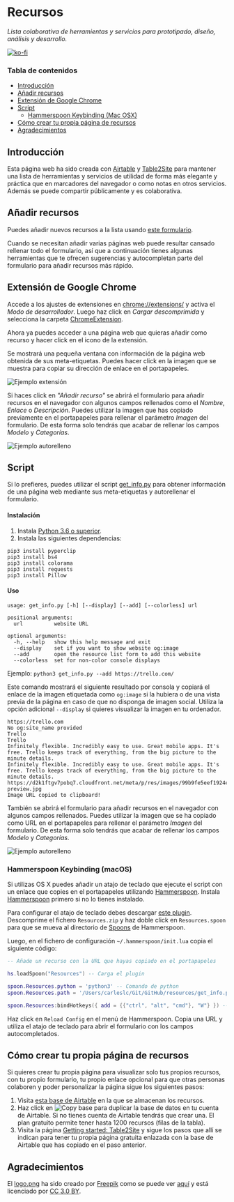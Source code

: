 # Recursos

_Lista colaborativa de herramientas y servicios para prototipado, diseño, análisis y desarrollo._

[![ko-fi](https://www.ko-fi.com/img/githubbutton_sm.svg)](https://ko-fi.com/C0C2VFGD)

### Tabla de contenidos

<!-- MarkdownTOC -->

- [Introducción](#introducción)
- [Añadir recursos](#añadir-recursos)
- [Extensión de Google Chrome](#extensión-de-google-chrome)
- [Script](#script)
  - [Hammerspoon Keybinding (Mac OSX)](#hammerspoon-keybinding-macos)
- [Cómo crear tu propia página de recursos](#cómo-crear-tu-propia-página-de-recursos)
- [Agradecimientos](#agradecimientos)

<!-- MarkdownTOC -->

## Introducción

Esta página web ha sido creada con [Airtable](https://airtable.com/) y [Table2Site](https://table2site.com/) para mantener una lista de herramientas y servicios de utilidad de forma más elegante y práctica que en marcadores del navegador o como notas en otros servicios. Además se puede compartir públicamente y es colaborativa.

## Añadir recursos

Puedes añadir nuevos recursos a la lista usando [este formulario](https://airtable.com/shrnzLIolsKJMD9Ql).

Cuando se necesitan añadir varias páginas web puede resultar cansado rellenar todo el formulario, así que a continuación tienes algunas herramientas que te ofrecen sugerencias y autocompletan parte del formulario para añadir recursos más rápido.

## Extensión de Google Chrome

Accede a los ajustes de extensiones en [chrome://extensions/](chrome://extensions/) y activa el *Modo de desarrollador*. Luego haz click en *Cargar descomprimida* y selecciona la carpeta [ChromeExtension](https://minhaskamal.github.io/DownGit/#/home?url=https://github.com/Carleslc/resources/tree/master/ChromeExtension).

Ahora ya puedes acceder a una página web que quieras añadir como recurso y hacer click en el icono de la extensión.

Se mostrará una pequeña ventana con información de la página web obtenida de sus meta-etiquetas. Puedes hacer click en la imagen que se muestra para copiar su dirección de enlace en el portapapeles.

![Ejemplo extensión](https://i.imgur.com/lPaqtCb.png)

Si haces click en *"Añadir recurso"* se abrirá el formulario para añadir recursos en el navegador con algunos campos rellenados como el *Nombre*, *Enlace* o *Descripción*. Puedes utilizar la imagen que has copiado previamente en el portapapeles para rellenar el parámetro _Imagen_ del formulario. De esta forma solo tendrás que acabar de rellenar los campos _Modelo_ y _Categorías_.

![Ejemplo autorelleno](https://i.imgur.com/Q92O3f1.png)

## Script

Si lo prefieres, puedes utilizar el script [get_info.py](https://raw.githubusercontent.com/Carleslc/resources/master/get_info.py) para obtener información de una página web mediante sus meta-etiquetas y autorellenar el formulario.

#### Instalación

1. Instala [Python 3.6 o superior](https://www.python.org/downloads/).
2. Instala las siguientes dependencias:

```
pip3 install pyperclip
pip3 install bs4
pip3 install colorama
pip3 install requests
pip3 install Pillow
```

#### Uso

```
usage: get_info.py [-h] [--display] [--add] [--colorless] url

positional arguments:
  url          website URL

optional arguments:
  -h, --help   show this help message and exit
  --display    set if you want to show website og:image
  --add        open the resource list form to add this website
  --colorless  set for non-color console displays
```

Ejemplo: `python3 get_info.py --add https://trello.com/`

Este comando mostrará el siguiente resultado por consola y copiará el enlace de la imagen etiquetada como `og:image` si la hubiera o de una vista previa de la página en caso de que no disponga de imagen social. Utiliza la opción adicional `--display` si quieres visualizar la imagen en tu ordenador.

```
https://trello.com
No og:site_name provided
Trello
Trello
Infinitely flexible. Incredibly easy to use. Great mobile apps. It's free. Trello keeps track of everything, from the big picture to the minute details.
Infinitely flexible. Incredibly easy to use. Great mobile apps. It's free. Trello keeps track of everything, from the big picture to the minute details.
https://d2k1ftgv7pobq7.cloudfront.net/meta/p/res/images/99b9fe5eef1924ee2fe0306b5cdd6541/home-preview.jpg
Image URL copied to clipboard!
```

También se abrirá el formulario para añadir recursos en el navegador con algunos campos rellenados. Puedes utilizar la imagen que se ha copiado como URL en el portapapeles para rellenar el parámetro _Imagen_ del formulario. De esta forma solo tendrás que acabar de rellenar los campos _Modelo_ y _Categorías_.

![Ejemplo autorelleno](https://i.imgur.com/Q92O3f1.png)

### Hammerspoon Keybinding (macOS)

Si utilizas OS X puedes añadir un atajo de teclado que ejecute el script con un enlace que copies en el portapapeles utilizando [Hammerspoon](http://hammerspoon.org). Instala [Hammerspoon](http://hammerspoon.org) primero si no lo tienes instalado.

Para configurar el atajo de teclado debes descargar [este plugin](https://github.com/Carleslc/Spoons/blob/master/Spoons/Resources.spoon/markdown/Resources.md). Descomprime el fichero `Resources.zip` y haz doble click en `Resources.spoon` para que se mueva al directorio de [Spoons](https://github.com/Hammerspoon/hammerspoon/blob/master/SPOONS.md) de Hammerspoon.

Luego, en el fichero de configuración `~/.hammerspoon/init.lua` copia el siguiente código:

```lua
-- Añade un recurso con la URL que hayas copiado en el portapapeles

hs.loadSpoon("Resources") -- Carga el plugin

spoon.Resources.python = 'python3' -- Comando de python
spoon.Resources.path = '/Users/carleslc/Git/GitHub/resources/get_info.py' -- Cambia el directorio donde se encuentra el script

spoon.Resources:bindHotkeys({ add = {{"ctrl", "alt", "cmd"}, "W"} }) -- Atajo de teclado Ctrl + Alt + Cmd + W
```

Haz click en `Reload Config` en el menú de Hammerspoon. Copia una URL y utiliza el atajo de teclado para abrir el formulario con los campos autocompletados.

## Cómo crear tu propia página de recursos

Si quieres crear tu propia página para visualizar solo tus propios recursos, con tu propio formulario, tu propio enlace opcional para que otras personas colaboren y poder personalizar la página sigue los siguientes pasos:

1. Visita [esta base de Airtable](https://airtable.com/shr1jTThqSwdL3ZWN) en la que se almacenan los recursos.
2. Haz click en ![Copy base](https://i.imgur.com/vTfzOJp.png) para duplicar la base de datos en tu cuenta de Airtable. Si no tienes cuenta de Airtable tendrás que crear una. El plan gratuito permite tener hasta 1200 recursos (filas de la tabla).
3. Visita la página [Getting started: Table2Site](https://table2site.com/documentation/getting-started) y sigue los pasos que allí se indican para tener tu propia página gratuita enlazada con la base de Airtable que has copiado en el paso anterior.

## Agradecimientos

El [logo.png](https://github.com/Carleslc/resources/blob/master/ChromeExtension/logo.png) ha sido creado por [Freepik](https://www.freepik.com/ "Freepik") como se puede ver [aquí](https://www.flaticon.com/free-icon/attachment_1717697) y está licenciado por [CC 3.0 BY](http://creativecommons.org/licenses/by/3.0/ "Creative Commons BY 3.0").
